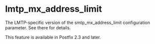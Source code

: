 # lmtp_mx_address_limit 

 The LMTP-specific version of the smtp_mx_address_limit configuration
parameter.  See there for details. 

 This feature is available in Postfix 2.3 and later. 


